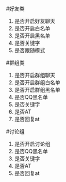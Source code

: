 #好友类
1. 是否开启好友聊天
2. 是否开启白名单
3. 是否开启黑名单
4. 是否关键字
5. 是否跟随模式

#群组类
1. 是否开启群组聊天
2. 是否开启群组白名单
3. 是否开启群组黑名单
4. 是否QQ黑名单
5. 是否关键字
6. 是否AT
7. 是否回复at

#讨论组
1. 是否开启讨论组
2. 是否QQ黑名单
3. 是否关键字
4. 是否AT
5. 是否回复at